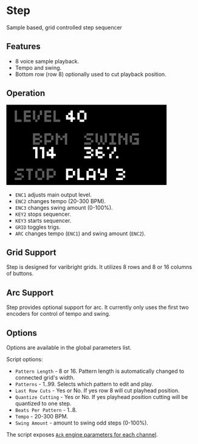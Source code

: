 ---
---

# Step

Sample based, grid controlled step sequencer

## Features

- 8 voice sample playback.
- Tempo and swing.
- Bottom row (row 8) optionally used to cut playback position.

## Operation

![screenshot](screen.png)

- `ENC1` adjusts main output level.
- `ENC2` changes tempo (20-300 BPM).
- `ENC3` changes swing amount (0-100%).
- `KEY2` stops sequencer.
- `KEY3` starts sequencer.
- `GRID` toggles trigs.
- `ARC` changes tempo (`ENC1`) and swing amount (`ENC2`).

## Grid Support

Step is designed for varibright grids. It utilizes 8 rows and 8 or 16 columns of buttons.

## Arc Support

Step provides optional support for arc. It currently only uses the first two encoders for control of tempo and swing.

## Options

Options are available in the global parameters list.

Script options:

- `Pattern Length` - 8 or 16. Pattern length is automatically changed to connected grid's width.
- `Patterns` - 1..99. Selects which pattern to edit and play.
- `Last Row Cuts` - Yes or No. If yes row 8 will cut playhead position.
- `Quantize Cutting` - Yes or No. If yes playhead position cutting will be quantized to one step.
- `Beats Per Pattern` - 1..8.
- `Tempo` - 20-300 BPM.
- `Swing Amount` - amount to swing odd steps (0-100%).

The script exposes [`Ack` engine parameters for each channel](https://github.com/antonhornquist/ack/blob/master/README.md#default-parameters).

